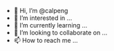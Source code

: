 - 👋 Hi, I’m @calpeng
- 👀 I’m interested in ...
- 🌱 I’m currently learning ...
- 💞️ I’m looking to collaborate on ...
- 📫 How to reach me ...

<!---
calpeng/calpeng is a ✨ special ✨ repository because its `README.md` (this file) appears on your GitHub profile.
You can click the Preview link to take a look at your changes.
--->
